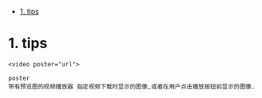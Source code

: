 <!-- TOC -->

- [1. tips](#1-tips)

<!-- /TOC -->

# 1. tips

    
    <video poster="url">
    
    poster
    带有预览图的视频播放器 指定视频下载时显示的图像,或者在用户点击播放按钮前显示的图像.